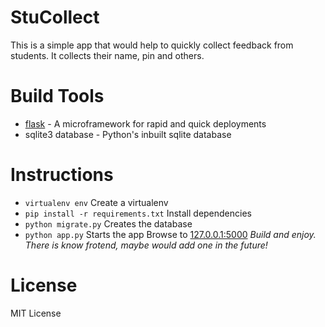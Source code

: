 # StuCollect

This is a simple app that would help to quickly collect feedback from 
students. It collects their name, pin and others.

# Build Tools
- [flask](flask.pocco.org) - A microframework for rapid and quick deployments
- sqlite3 database - Python's inbuilt sqlite database


# Instructions

* `virtualenv env` Create a virtualenv
* `pip install -r requirements.txt` Install dependencies
* `python migrate.py` Creates the database
* `python app.py`   Starts the app
Browse to [127.0.0.1:5000](127.0.0.1)
_Build and enjoy. There is know frotend, maybe would add one in the future!_


# License 
MIT License
